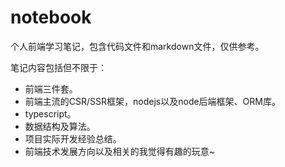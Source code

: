 # notebook

个人前端学习笔记，包含代码文件和markdown文件，仅供参考。

笔记内容包括但不限于：

- 前端三件套。
- 前端主流的CSR/SSR框架，nodejs以及node后端框架、ORM库。
- typescript。
- 数据结构及算法。
- 项目实际开发经验总结。
- 前端技术发展方向以及相关的我觉得有趣的玩意~
